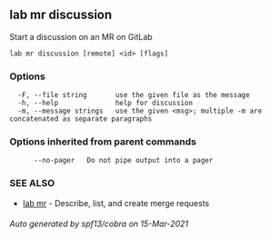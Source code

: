 ## lab mr discussion

Start a discussion on an MR on GitLab

```
lab mr discussion [remote] <id> [flags]
```

### Options

```
  -F, --file string       use the given file as the message
  -h, --help              help for discussion
  -m, --message strings   use the given <msg>; multiple -m are concatenated as separate paragraphs
```

### Options inherited from parent commands

```
      --no-pager   Do not pipe output into a pager
```

### SEE ALSO

* [lab mr](lab_mr.md)	 - Describe, list, and create merge requests

###### Auto generated by spf13/cobra on 15-Mar-2021
